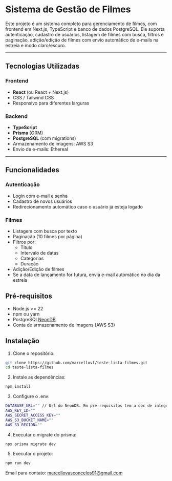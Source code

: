 # Sistema de Gestão de Filmes

Este projeto é um sistema completo para gerenciamento de filmes, com frontend em Next.js, TypeScript e banco de dados PostgreSQL. Ele suporta autenticação, cadastro de usuários, listagem de filmes com busca, filtros e paginação, adição/edição de filmes com envio automático de e-mails na estreia e modo claro/escuro.

---

## Tecnologias Utilizadas

### Frontend
- **React** (ou React + Next.js)
- CSS / Tailwind CSS
- Responsivo para diferentes larguras

### Backend
- **TypeScript**
- **Prisma** (ORM)
- **PostgreSQL** (com migrations)
- Armazenamento de imagens: AWS S3
- Envio de e-mails: Ethereal

---

## Funcionalidades

### Autenticação
- Login com e-mail e senha
- Cadastro de novos usuários
- Redirecionamento automático caso o usuário já esteja logado

### Filmes
- Listagem com busca por texto
- Paginação (10 filmes por página)
- Filtros por:
  - Titulo
  - Intervalo de datas
  - Categorias
  - Duração
- Adição/Edição de filmes
- Se a data de lançamento for futura, envia e-mail automático no dia da estreia

## Pré-requisitos
  - Node.js >= 22
  - npm ou yarn
  - PostgreSQL[NeonDB](https://neon.com/docs/connect/connect-from-any-app)
  - Conta de armazenamento de imagens (AWS S3)

## Instalação

1. Clone o repositório:
```bash
git clone https://github.com/marcellovf/teste-lista-filmes.git
cd teste-lista-filmes
```
2. Instale as dependências:
```bash
npm install
```
3. Configure o .env:
```bash
DATABASE_URL="" // Url do NeonDB. Em pré-requisitos tem a doc de integração
AWS_KEY_ID=""
AWS_SECRET_ACCESS_KEY=""
AWS_S3_BUCKET_NAME=""
AWS_S3_REGION=""
```
4. Executar o migrate do prisma:
```bash
npx prisma migrate dev
```
5. Executar o projeto:
```bash
npm run dev
```

Email para contato: marcellovasconcelos91@gmail.com
